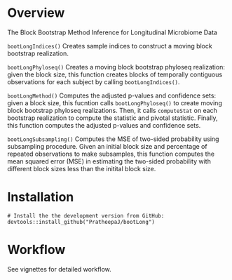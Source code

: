# Overview
The Block Bootstrap Method Inference for Longitudinal Microbiome Data

`bootLongIndices()` Creates sample indices to construct a moving block bootstrap realization. 

`bootLongPhyloseq()` Creates a moving block bootstrap phyloseq realization: given the block size, this function creates blocks of temporally contiguous observations for each subject by calling `bootLongIndices()`.

`bootLongMethod()` Computes the adjusted p-values and confidence sets: given a block size, this fucntion calls `bootLongPhyloseq()` to create moving block bootstrap phyloseq realizations. Then, it calls ``computeStat`` on each bootstrap realization to compute the statistic and pivotal statistic. Finally, this function computes the adjusted p-values and confidence sets.

`bootLongSubsampling()` Computes the MSE of two-sided probability using subsampling procedure. Given an initial block size and percentage of repeated observations to make subsamples, this function computes the mean squared error (MSE) in estimating the two-sided probability with different block sizes less than the initital block size. 

# Installation

```{r}
# Install the the development version from GitHub:
devtools::install_github("PratheepaJ/bootLong")
```

# Workflow
See vignettes for detailed workflow.
